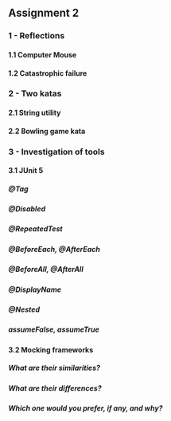 ## Assignment 2

### 1 - Reflections

#### 1.1 Computer Mouse

#### 1.2 Catastrophic failure

### 2 - Two katas

#### 2.1 String utility

#### 2.2 Bowling game kata

### 3 - Investigation of tools

#### 3.1 JUnit 5

##### @Tag
##### @Disabled
##### @RepeatedTest
##### @BeforeEach, @AfterEach
##### @BeforeAll, @AfterAll
##### @DisplayName
##### @Nested
##### assumeFalse, assumeTrue

#### 3.2 Mocking frameworks

##### What are their similarities?
##### What are their differences?
##### Which one would you prefer, if any, and why?
 

